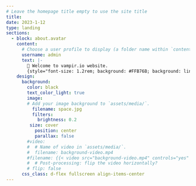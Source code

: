 ```yaml
---
# Leave the homepage title empty to use the site title
title:
date: 2023-1-12
type: landing
sections:
  - block: about.avatar
    content:
      # Choose a user profile to display (a folder name within `content/authors/`)
      username: admin
      text: |-
        👋 Welcome to vampir.io website.
        {style="font-size: 1.2rem; background: #FFB76B; background: linear-gradient(to right, #FFB76B 0%, #FFA73D 30%, #FF7C00 60%, #FF7F04 100%); -webkit-background-clip: text; -webkit-text-fill-color: transparent;"}
    design:
      background:
        color: black
        text_color_light: true
        image:
        # Add your image background to `assets/media/`.
          filename: space.jpg
          filters:
            brightness: 0.2
         size: cover
           position: center
           parallax: false
        #video:
        #  # Name of video in `assets/media/`.
        #  filename: background-video.mp4
        #filename: {{< video src="background-video.mp4" controls="yes" >}}
        #  # Post-processing: flip the video horizontally?
        # flip: false
      css_class: d-flex fullscreen align-items-center
---
```

